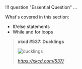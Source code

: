 !!! question "Essential Question" 
    ...

What's covered in this section: 

- If/else statements 
- While and for loops 

>**xkcd #537: Ducklings**
>
>![ducklings](https://imgs.xkcd.com/comics/ducklings.png "DUCKLOOP'D?")
>
>_<https://xkcd.com/537/>_